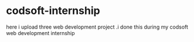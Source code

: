 # codsoft-internship
here i upload three web development project .i done this during my codsoft web development internship
